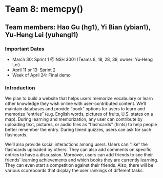 # Team 8: memcpy()
## Team members: Hao Gu (hg1), Yi Bian (ybian1), Yu-Heng Lei (yuhengl1)

### Important Dates
- March 30: Sprint 1 @ NSH 3001 (Teams 8, 18, 28, 39, owner: Yu-Heng Lei)
- April 11 or 13: Sprint 2
- Week of April 24: Final demo

### Introduction
We plan to build a website that helps users memorize vocabulary or learn other knowledge they wish online with user-contributed content. We’ll maintain databases and provide “book” options for users to learn and memorize “entries” (e.g. English words, pictures of fruits, U.S. states on a map). During learning and memorization, any user can contribute by uploading text, pictures, or audio files as “flashcards” (hints) to help people better remember the entry. During timed quizzes, users can ask for such flashcards.
 
We’ll also provide social interactions among users. Users can “like” the flashcards uploaded by others. They can also add comments on specific entries to have a discussion. Moreover, users can add friends to see their friends’ learning achievements and which books they are currently learning. They can even start a competition against their friends. Also, there will be various scoreboards that display the user rankings of different tasks.
